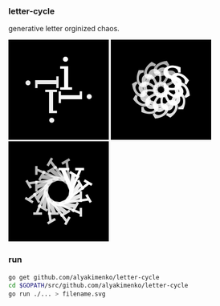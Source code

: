 ### letter-cycle

generative letter orginized chaos.

![i 90 degrees](https://raw.githubusercontent.com/alyakimenko/letter-cycle/master/assets/i90d.png)
![s 30 degrees](https://raw.githubusercontent.com/alyakimenko/letter-cycle/master/assets/s30d.png)
![v 30 degrees](https://raw.githubusercontent.com/alyakimenko/letter-cycle/master/assets/v30d.png)

### run
```bash
go get github.com/alyakimenko/letter-cycle
cd $GOPATH/src/github.com/alyakimenko/letter-cycle
go run ./... > filename.svg
```